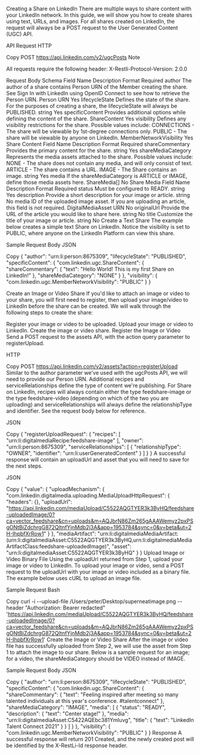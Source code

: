 Creating a Share on LinkedIn
There are multiple ways to share content with your LinkedIn network. In this guide, we will show you how to create shares using text, URLs, and images. For all shares created on LinkedIn, the request will always be a POST request to the User Generated Content (UGC) API.

API Request
HTTP

Copy
POST https://api.linkedin.com/v2/ugcPosts
Note

All requests require the following header: X-Restli-Protocol-Version: 2.0.0

Request Body Schema
Field Name Description Format Required
author The author of a share contains Person URN of the Member creating the share. See Sign In with LinkedIn using OpenID Connect to see how to retrieve the Person URN. Person URN Yes
lifecycleState Defines the state of the share. For the purposes of creating a share, the lifecycleState will always be PUBLISHED. string Yes
specificContent Provides additional options while defining the content of the share. ShareContent Yes
visibility Defines any visibility restrictions for the share. Possible values include:
CONNECTIONS - The share will be viewable by 1st-degree connections only.
PUBLIC - The share will be viewable by anyone on LinkedIn.
MemberNetworkVisibility Yes
Share Content
Field Name Description Format Required
shareCommentary Provides the primary content for the share. string Yes
shareMediaCategory Represents the media assets attached to the share. Possible values include:
NONE - The share does not contain any media, and will only consist of text.
ARTICLE - The share contains a URL.
IMAGE - The Share contains an image.
string Yes
media If the shareMediaCategory is ARTICLE or IMAGE, define those media assets here. ShareMedia[] No
Share Media
Field Name Description Format Required
status Must be configured to READY. string Yes
description Provide a short description for your image or article. string No
media ID of the uploaded image asset. If you are uploading an article, this field is not required. DigitalMediaAsset URN No
originalUrl Provide the URL of the article you would like to share here. string No
title Customize the title of your image or article. string No
Create a Text Share
The example below creates a simple text Share on LinkedIn. Notice the visibility is set to PUBLIC, where anyone on the LinkedIn Platform can view this share.

Sample Request Body
JSON

Copy
{
"author": "urn:li:person:8675309",
"lifecycleState": "PUBLISHED",
"specificContent": {
"com.linkedin.ugc.ShareContent": {
"shareCommentary": {
"text": "Hello World! This is my first Share on LinkedIn!"
},
"shareMediaCategory": "NONE"
}
},
"visibility": {
"com.linkedin.ugc.MemberNetworkVisibility": "PUBLIC"
}
}

Create an Image or Video Share
If you'd like to attach an image or video to your share, you will first need to register, then upload your image/video to LinkedIn before the share can be created. We will walk through the following steps to create the share:

Register your image or video to be uploaded.
Upload your image or video to LinkedIn.
Create the image or video share.
Register the Image or Video
Send a POST request to the assets API, with the action query parameter to registerUpload.

HTTP

Copy
POST https://api.linkedin.com/v2/assets?action=registerUpload
Similar to the author parameter we've used with the ugcPosts API, we will need to provide our Person URN. Additional recipes and serviceRelationships define the type of content we're publishing. For Share on LinkedIn, recipes will always contain either the type feedshare-image or the type feedshare-video (depending on which of the two you are uploading) and serviceRelationships will always define the relationshipType and identifier. See the request body below for reference.

JSON

Copy
{
"registerUploadRequest": {
"recipes": [
"urn:li:digitalmediaRecipe:feedshare-image"
],
"owner": "urn:li:person:8675309",
"serviceRelationships": [
{
"relationshipType": "OWNER",
"identifier": "urn:li:userGeneratedContent"
}
]
}
}
A successful response will contain an uploadUrl and asset that you will need to save for the next steps.

JSON

Copy
{
"value": {
"uploadMechanism": {
"com.linkedin.digitalmedia.uploading.MediaUploadHttpRequest": {
"headers": {},
"uploadUrl": "https://api.linkedin.com/mediaUpload/C5522AQGTYER3k3ByHQ/feedshare-uploadedImage/0?ca=vector_feedshare&cn=uploads&m=AQJbrN86Zm265gAAAWemyz2pxPSgONtBiZdchrgG872QltnfYjnMdb2j3A&app=1953784&sync=0&v=beta&ut=2H-IhpbfXrRow1"
}
},
"mediaArtifact": "urn:li:digitalmediaMediaArtifact:(urn:li:digitalmediaAsset:C5522AQGTYER3k3ByHQ,urn:li:digitalmediaMediaArtifactClass:feedshare-uploadedImage)",
"asset": "urn:li:digitalmediaAsset:C5522AQGTYER3k3ByHQ"
}
}
Upload Image or Video Binary File
Using the uploadUrl returned from Step 1, upload your image or video to LinkedIn. To upload your image or video, send a POST request to the uploadUrl with your image or video included as a binary file. The example below uses cURL to upload an image file.

Sample Request
Bash

Copy
curl -i --upload-file /Users/peter/Desktop/superneatimage.png --header "Authorization: Bearer redacted" 'https://api.linkedin.com/mediaUpload/C5522AQGTYER3k3ByHQ/feedshare-uploadedImage/0?ca=vector_feedshare&cn=uploads&m=AQJbrN86Zm265gAAAWemyz2pxPSgONtBiZdchrgG872QltnfYjnMdb2j3A&app=1953784&sync=0&v=beta&ut=2H-IhpbfXrRow1'
Create the Image or Video Share
After the image or video file has successfully uploaded from Step 2, we will use the asset from Step 1 to attach the image to our share. Below is a sample request for an image; for a video, the shareMediaCategory should be VIDEO instead of IMAGE.

Sample Request Body
JSON

Copy
{
"author": "urn:li:person:8675309",
"lifecycleState": "PUBLISHED",
"specificContent": {
"com.linkedin.ugc.ShareContent": {
"shareCommentary": {
"text": "Feeling inspired after meeting so many talented individuals at this year's conference. #talentconnect"
},
"shareMediaCategory": "IMAGE",
"media": [
{
"status": "READY",
"description": {
"text": "Center stage!"
},
"media": "urn:li:digitalmediaAsset:C5422AQEbc381YmIuvg",
"title": {
"text": "LinkedIn Talent Connect 2021"
}
}
]
}
},
"visibility": {
"com.linkedin.ugc.MemberNetworkVisibility": "PUBLIC"
}
}
Response
A successful response will return 201 Created, and the newly created post will be identified by the X-RestLi-Id response header.
